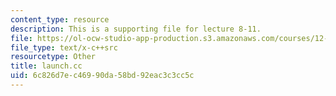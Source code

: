 ```yaml
---
content_type: resource
description: This is a supporting file for lecture 8-11.
file: https://ol-ocw-studio-app-production.s3.amazonaws.com/courses/12-010-computational-methods-of-scientific-programming-fall-2011/6c826d7ec46990da58bd92eac3c3cc5c_launch.cc
file_type: text/x-c++src
resourcetype: Other
title: launch.cc
uid: 6c826d7e-c469-90da-58bd-92eac3c3cc5c
---
```

